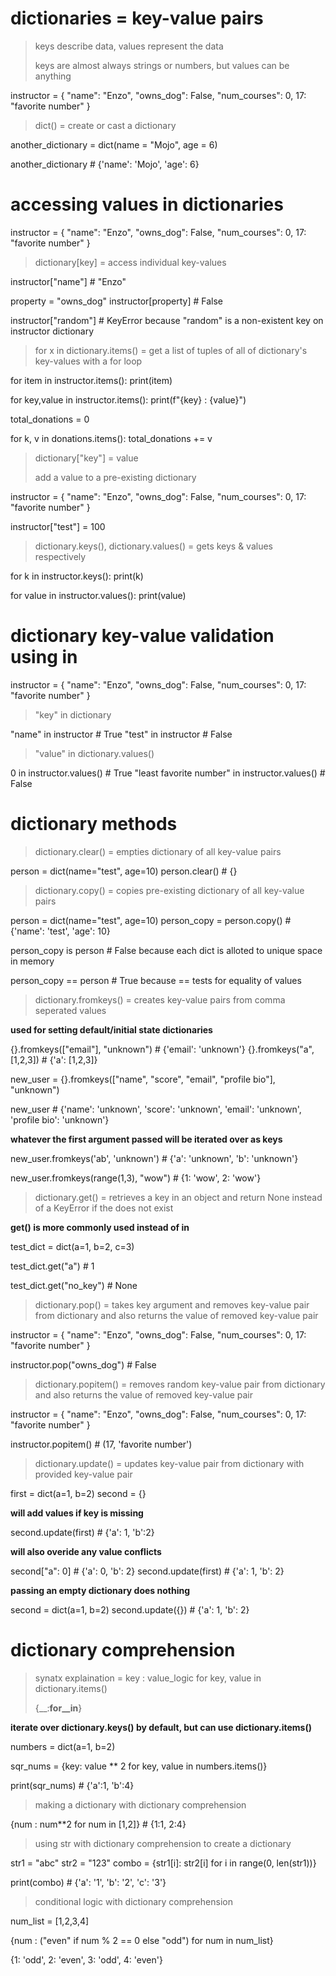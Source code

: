 # dictionaries = key-value pairs

> keys describe data, values represent the data
>
> keys are almost always strings or numbers, but values can be anything

instructor = {
    "name": "Enzo",
    "owns_dog": False,
    "num_courses": 0,
    17: "favorite number"
}

> dict() = create or cast a dictionary

another_dictionary = dict(name = "Mojo", age = 6)

another_dictionary # {'name': 'Mojo', 'age': 6}

# accessing values in dictionaries

instructor = {
    "name": "Enzo",
    "owns_dog": False,
    "num_courses": 0,
    17: "favorite number"
}

> dictionary[key] = access individual key-values

instructor["name"] # "Enzo"

property = "owns_dog"
instructor[property] # False

instructor["random"] # KeyError because "random" is a non-existent key on instructor dictionary 

> for x in dictionary.items() = get a list of tuples of all of dictionary's key-values with a for loop

for item in instructor.items():
    print(item)

for key,value in instructor.items():
    print(f"{key} : {value}")

total_donations = 0

for k, v in donations.items():
    total_donations += v

> dictionary["key"] = value
>
> add a value to a pre-existing dictionary

instructor = {
    "name": "Enzo",
    "owns_dog": False,
    "num_courses": 0,
    17: "favorite number"
}

instructor["test"] = 100

> dictionary.keys(), dictionary.values() = gets keys & values respectively

for k in instructor.keys():
    print(k)

for value in instructor.values():
    print(value)

# dictionary key-value validation using in

instructor = {
    "name": "Enzo",
    "owns_dog": False,
    "num_courses": 0,
    17: "favorite number"
}

> "key" in dictionary

"name" in instructor # True
"test" in instructor # False

> "value" in dictionary.values()

0 in instructor.values() # True
"least favorite number" in instructor.values() # False

# dictionary methods

> dictionary.clear() = empties dictionary of all key-value pairs

person = dict(name="test", age=10)
person.clear() # {}

> dictionary.copy() = copies pre-existing dictionary of all key-value pairs

person = dict(name="test", age=10)
person_copy = person.copy() # {'name': 'test', 'age': 10}

person_copy is person # False because each dict is alloted to unique space in memory

person_copy == person # True because == tests for equality of values

> dictionary.fromkeys() = creates key-value pairs from comma seperated values

__used for setting default/initial state dictionaries__

{}.fromkeys(["email"], "unknown") # {'email': 'unknown'}
{}.fromkeys("a", [1,2,3]) # {'a': [1,2,3]}

new_user = {}.fromkeys(["name", "score", "email", "profile bio"], "unknown")

new_user # {'name': 'unknown', 'score': 'unknown', 'email': 'unknown', 'profile bio': 'unknown'}

__whatever the first argument passed will be iterated over as keys__

new_user.fromkeys('ab', 'unknown') # {'a': 'unknown', 'b': 'unknown'}

new_user.fromkeys(range(1,3), "wow") # {1: 'wow', 2: 'wow'}

> dictionary.get() = retrieves a key in an object and return None instead of a KeyError if the does not exist

__get() is more commonly used instead of in__

test_dict = dict(a=1, b=2, c=3)

test_dict.get("a") # 1

test_dict.get("no_key") # None

> dictionary.pop() = takes key argument and removes key-value pair from dictionary and also returns the value of removed key-value pair

instructor = {
    "name": "Enzo",
    "owns_dog": False,
    "num_courses": 0,
    17: "favorite number"
}

instructor.pop("owns_dog") # False

> dictionary.popitem() = removes random key-value pair from dictionary and also returns the value of removed key-value pair

instructor = {
    "name": "Enzo",
    "owns_dog": False,
    "num_courses": 0,
    17: "favorite number"
}

instructor.popitem() # (17, 'favorite number')

> dictionary.update() = updates key-value pair from dictionary with provided key-value pair

first = dict(a=1, b=2)
second = {}

__will add values if key is missing__

second.update(first) # {'a': 1, 'b':2}

__will also overide any value conflicts__

second["a": 0] # {'a': 0, 'b': 2}
second.update(first) # {'a': 1, 'b': 2}

__passing an empty dictionary does nothing__

second = dict(a=1, b=2)
second.update({}) # {'a': 1, 'b': 2}

# dictionary comprehension

> synatx explaination = key : value_logic for key, value in dictionary.items()
>
> {__:__for__in__}

__iterate over dictionary.keys() by default, but can use dictionary.items()__

numbers = dict(a=1, b=2)

sqr_nums = {key: value ** 2 for key, value in numbers.items()}

print(sqr_nums) # {'a':1, 'b':4}

> making a dictionary with dictionary comprehension

{num : num**2 for num in [1,2]} # {1:1, 2:4}

> using str with dictionary comprehension to create a dictionary

str1 = "abc"
str2 = "123"
combo = {str1[i]: str2[i] for i in range(0, len(str1))}

print(combo) # {'a': '1', 'b': '2', 'c': '3'}

> conditional logic with dictionary comprehension

num_list = [1,2,3,4]

{num : ("even" if num % 2 == 0 else "odd") for num in num_list}

{1: 'odd', 2: 'even', 3: 'odd', 4: 'even'}
